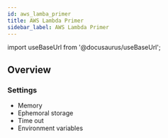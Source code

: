 ```yaml
---
id: aws_lamba_primer
title: AWS Lambda Primer
sidebar_label: AWS Lambda Primer
---
```


import useBaseUrl from '@docusaurus/useBaseUrl'; 


## Overview


### Settings
- Memory
- Ephemoral storage
- Time out
- Environment variables